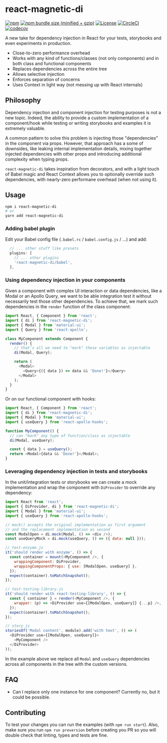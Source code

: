 # react-magnetic-di

[![npm](https://img.shields.io/npm/v/react-magnetic-di.svg)](https://www.npmjs.com/package/react-magnetic-di)
[![npm bundle size (minified + gzip)](https://img.shields.io/bundlephobia/minzip/react-magnetic-di.svg)](https://bundlephobia.com/result?p=react-magnetic-di)
[![License](https://img.shields.io/:license-MIT-blue.svg)](http://albertogasparin.mit-license.org)
[![CircleCI](https://circleci.com/gh/albertogasparin/react-magnetic-di.svg?style=shield&circle-token=cc7bd7e07aae2bb3fcde0a2bfb148b5c2208af84)](https://circleci.com/gh/albertogasparin/react-magnetic-di)
[![codecov](https://codecov.io/gh/albertogasparin/react-magnetic-di/branch/master/graph/badge.svg)](https://codecov.io/gh/albertogasparin/react-magnetic-di)

A new take for dependency injection in React for your tests, storybooks and even experiments in production.

- Close-to-zero performance overhead
- Works with any kind of functions/classes (not only components) and in both class and functional components
- Replaces dependencies across the entire tree
- Allows selective injection
- Enforces separation of concerns
- Uses Context in light way (not messing up with React internals)

## Philosophy

Dependency injection and component injection for testing purposes is not a new topic. Indeed, the ability to provide a custom implementation of a component/hook while testing or writing storybooks and examples it is extremely valuable.

A common pattern to solve this problem is injecting those "dependencies" in the component via props. However, that approach has a some of downsides, like leaking internal implementation details, mixing together injected dependencies with other props and introducing additional complexity when typing props.

`react-magnetic-di` takes inspiration from decorators, and with a light touch of Babel magic and React Context allows you to optionally override such dependencies, with nearly-zero performane overhead (when not using it).

## Usage

```sh
npm i react-magnetic-di
# or
yarn add react-magnetic-di
```

### Adding babel plugin

Edit your Babel config file (`.babel.rc` / `babel.config.js` / ...) and add:

```js
  // ... other stuff like presets
  plugins: [
    // ... other plugins
    'react-magnetic-di/babel',
  ],
```

### Using dependency injection in your components

Given a component with complex UI interaction or data dependencies, like a Modal or an Apollo Query, we want to be able integration test it without necessarily test those other dependencies.
To achieve that, we mark such dependencies in the `render` function of the class component:

```js
import React, { Component } from 'react';
import { di } from 'react-magnetic-di';
import { Modal } from 'material-ui';
import { Query } from 'react-apollo';

class MyComponent extends Component {
  render() {
    // that's all we need to "mark" these variables as injectable
    di(Modal, Query);

    return (
      <Modal>
        <Query>{({ data }) => data && 'Done!'}</Query>
      </Modal>
    );
  }
}
```

Or on our functional component with hooks:

```js
import React, { Component } from 'react';
import { di } from 'react-magnetic-di';
import { Modal } from 'material-ui';
import { useQuery } from 'react-apollo-hooks';

function MyComponent() {
  // can "mark" any type of function/class as injectable
  di(Modal, useQuery);

  const { data } = useQuery();
  return <Modal>{data && 'Done!'}</Modal>;
}
```

### Leveraging dependency injection in tests and storybooks

In the unit/integration tests or storybooks we can create a mock implementation and wrap the component with `DiProvider` to override any dependency:

```js
import React from 'react';
import { DiProvider, di } from 'react-magnetic-di';
import { Modal } from 'material-ui';
import { useQuery } from 'react-apollo-hooks';

// mock() accepts the original implementation as first argument
// and the replacement implementation as second
const ModalOpen = di.mock(Modal, () => <div />);
const useQueryMock = di.mock(useQuery, () => ({ data: null }));

// test-enzyme.js
it('should render with enzyme', () => {
  const container = mount(<MyComponent />, {
    wrappingComponent: DiProvider,
    wrappingComponentProps: { use: [ModalOpen, useQuery] },
  });
  expect(container).toMatchSnapshot();
});

// test-testing-library.js
it('should render with react-testing-library', () => {
  const { container } = render(<MyComponent />, {
    wrapper: (p) => <DiProvider use={[ModalOpen, useQuery]} {...p} />,
  });
  expect(container).toMatchSnapshot();
});

// story.js
storiesOf('Modal content', module).add('with text', () => (
  <DiProvider use={[ModalOpen, useQuery]}>
    <MyComponent />
  </DiProvider>
));
```

In the example above we replace all `Modal` and `useQuery` dependencies across all components in the tree with the custom versions.

## FAQ

- Can I replace only one instance for one component? Currently no, but it could be possible.

## Contributing

To test your changes you can run the examples (with `npm run start`).
Also, make sure you run `npm run preversion` before creating you PR so you will double check that linting, types and tests are fine.
